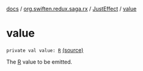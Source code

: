 [docs](../../index.md) / [org.swiften.redux.saga.rx](../index.md) / [JustEffect](index.md) / [value](./value.md)

# value

`private val value: `[`R`](index.md#R) [(source)](https://github.com/protoman92/KotlinRedux/tree/master/common/common-rx-saga/src/main/kotlin/org/swiften/redux/saga/rx/JustEffect.kt#L21)

The [R](index.md#R) value to be emitted.


